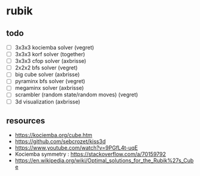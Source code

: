 # rubik

## todo

- [ ] 3x3x3 kociemba solver (vegret)
- [ ] 3x3x3 korf solver (together)
- [ ] 3x3x3 cfop solver (axbrisse)
- [ ] 2x2x2 bfs solver (vegret)
- [ ] big cube solver (axbrisse)
- [ ] pyraminx bfs solver (vegret)
- [ ] megaminx solver (axbrisse)
- [ ] scrambler (random state/random moves) (vegret)
- [ ] 3d visualization (axbrisse)

## resources

- https://kociemba.org/cube.htm
- https://github.com/sebcrozet/kiss3d
- https://www.youtube.com/watch?v=9PGfL4t-uqE
- Kociemba symmetry : https://stackoverflow.com/a/70159792
- https://en.wikipedia.org/wiki/Optimal_solutions_for_the_Rubik%27s_Cube
